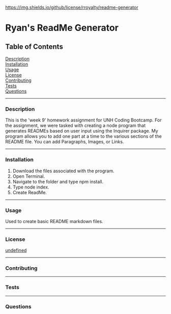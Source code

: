https://img.shields.io/github/license/rroyalty/readme-generator

# Ryan's ReadMe Generator  

## Table of Contents  

[Description](#Description)  
[Installation](#Installation)  
[Usage](#Usage)  
[License](#License)  
[Contributing](#Contributing)  
[Tests](#Tests)  
[Questions](#Questions)  


---
<a name="Description"></a>
### Description

This is the 'week 9' homework assignment for UNH Coding Bootcamp. For the assignment, we were tasked with creating a node program that generates READMEs based on user input using the Inquirer package.
  My program allows you to add one part at a time to the various sections of the README file. You can add Paragraphs, Images, or Links.
  
---
<a name="Installation"></a>
### Installation

1. Download the files associated with the program.
  2. Open Terminal.
  3. Navigate to the folder and type npm install.
  4. Type node index.
  5. Create ReadMe.
  
---
<a name="Usage"></a>
### Usage

Used to create basic README markdown files.
  
---
<a name="License"></a>
### License

[undefined](./LICENSE)
  
---
<a name="Contributing"></a>
### Contributing


---
<a name="Tests"></a>
### Tests


---
<a name="Questions"></a>
### Questions

